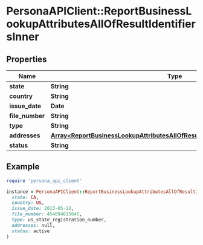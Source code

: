 # PersonaAPIClient::ReportBusinessLookupAttributesAllOfResultIdentifiersInner

## Properties

| Name | Type | Description | Notes |
| ---- | ---- | ----------- | ----- |
| **state** | **String** |  | [optional] |
| **country** | **String** |  | [optional] |
| **issue_date** | **Date** |  | [optional] |
| **file_number** | **String** |  | [optional] |
| **type** | **String** |  | [optional] |
| **addresses** | [**Array&lt;ReportBusinessLookupAttributesAllOfResultIdentifiersInnerAddressesInner&gt;**](ReportBusinessLookupAttributesAllOfResultIdentifiersInnerAddressesInner.md) |  | [optional] |
| **status** | **String** |  | [optional] |

## Example

```ruby
require 'persona_api_client'

instance = PersonaAPIClient::ReportBusinessLookupAttributesAllOfResultIdentifiersInner.new(
  state: CA,
  country: US,
  issue_date: 2013-05-12,
  file_number: 454894615645,
  type: us_state_registration_number,
  addresses: null,
  status: active
)
```

